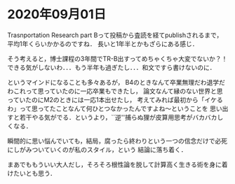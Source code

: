 # 2020年09月01日 


Trasnportation Research part Bって投稿から査読を経てpublishされるまで，平均1年くらいかかるのですね．
長いと1年半とかもざらにある感じ．



そう考えると，博士課程の3年間でTR-B出すってめちゃくちゃ大変でないか？！
できる気がしないわ．．．もう半年も過ぎたし．．．和文ですら書けないのに．



というマインドになることも多々あるが，
B4のときなんて卒業無理だわ退学だわこれって思っていたのに一応卒業もできたし，
論文なんて縁のない世界と思っていたのにM2のときには一応1本出せたし，
考えてみれば最初から「イケるわ」って思ってたことなんて何ひとつなかったんですよね～ということを
思い出すと若干やる気がでる．というより，``逆''捕らぬ狸が皮算用思考がバカバカしくなる．



瞬間的に思い悩んでいても，結局，腐ったら終わりという一つの信念だけで必死にしがみついていくのが私のスタイル，という
結論に落ち着く．



まあでももういい大人だし，そろそろ根性論を脱して計算高く生きる術を身に着けたいとも思う．